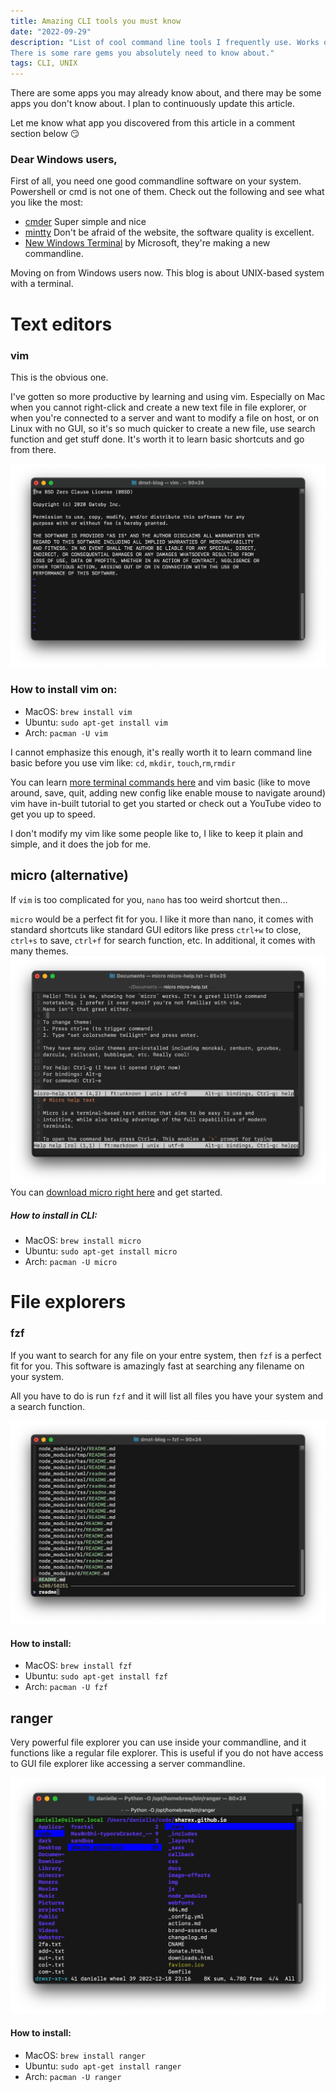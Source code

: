 ```yaml
---
title: Amazing CLI tools you must know
date: "2022-09-29"
description: "List of cool command line tools I frequently use. Works on MacOS or any UNIX based system.
There is some rare gems you absolutely need to know about."
tags: CLI, UNIX
---
```


There are some apps you may already know about, and there may be some apps you don't know about. I plan to continuously
update this article.

Let me know what app you discovered from this article in a comment section below 😏

### Dear Windows users,

First of all, you need one good commandline software on your system. Powershell or cmd is not one of them.
Check out the following and see what you like the most:

- [cmder](https://cmder.app/) Super simple and nice
- [mintty](https://mintty.github.io/) Don't be afraid of the website, the software quality is excellent.
- [New Windows Terminal](https://github.com/microsoft/terminal) by Microsoft, they're making a new commandline.

Moving on from Windows users now. This blog is about UNIX-based system with a terminal.

# Text editors

### vim

This is the obvious one.

I've gotten so more productive by learning and using vim.
Especially on Mac when you cannot right-click and create a new
text file in file explorer, or when you're connected to a server
and want to modify a file on host, or on Linux with no GUI,
so it's so much quicker to create a new file, use search function
and get stuff done. It's worth it to learn basic shortcuts and go from there.

![vim](../../images/vim.png)

### How to install vim on:

- MacOS: `brew install vim`
- Ubuntu: `sudo apt-get install vim`
- Arch: `pacman -U vim`

I cannot emphasize this enough, it's really worth it to learn command line basic
before you use vim like:
`cd`, `mkdir`, `touch`,`rm`,`rmdir`

You can learn [more terminal commands here](https://www.codecademy.com/learn/learn-the-command-line) and vim basic (like to move around, save, quit, adding new config like enable mouse to navigate around) vim have in-built tutorial to get you started or check out a YouTube video to get you up to speed.

I don't modify my vim like some people like to, I like to keep it plain and simple,
and it does the job for me.

## micro (alternative)

If `vim` is too complicated for you, `nano` has too weird shortcut then...

`micro` would be a perfect fit for you. I like it more than nano,
it comes with standard shortcuts like standard GUI editors like
press `ctrl+w` to close, `ctrl+s` to save, `ctrl+f` for search function,
etc. In additional, it comes with many themes.
![micro](../../images/micro.png)
You can [download micro right here](https://micro-editor.github.io/) and get started.

##### How to install in CLI:

- MacOS: `brew install micro`
- Ubuntu: `sudo apt-get install micro`
- Arch: `pacman -U micro`

# File explorers

### fzf

If you want to search for any file on your entre system, then `fzf` is a perfect fit for you. This software is amazingly fast at searching any filename on your system.

All you have to do is run `fzf` and it will list all files you have your system
and a search function.

![fzf](../../images/fzf.png)

#### How to install:

- MacOS: `brew install fzf`
- Ubuntu: `sudo apt-get install fzf`
- Arch: `pacman -U fzf`

## ranger

Very powerful file explorer you can use inside your commandline, and it functions like a regular file
explorer. This is useful if you do not have access to GUI file explorer like accessing a server commandline.

![ranger](../../images/ranger.png)

#### How to install:

- MacOS: `brew install ranger`
- Ubuntu: `sudo apt-get install ranger`
- Arch: `pacman -U ranger`

